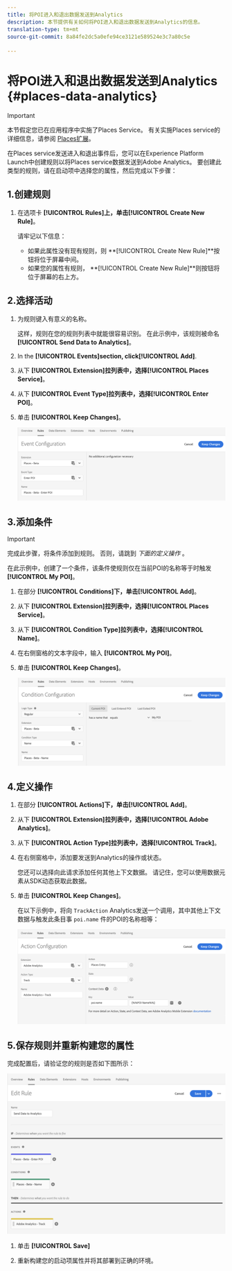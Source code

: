 ```yaml
---
title: 将POI进入和退出数据发送到Analytics
description: 本节提供有关如何将POI进入和退出数据发送到Analytics的信息。
translation-type: tm+mt
source-git-commit: 8a84fe2dc5a0efe94ce3121e589524e3c7a80c5e

---
```



# 将POI进入和退出数据发送到Analytics {#places-data-analytics}


>[!IMPORTANT]
>
>本节假定您已在应用程序中实施了Places Service。 有关实施Places service的详细信息，请参阅 [Places扩展](/help/places-ext-aep-sdks/places-extension/places-extension.md)。

在Places service发送进入和退出事件后，您可以在Experience Platform Launch中创建规则以将Places service数据发送到Adobe Analytics。 要创建此类型的规则，请在启动项中选择您的属性，然后完成以下步骤：

## 1.创建规则

1. 在选项卡 **[!UICONTROL Rules]**上，单击**[!UICONTROL Create New Rule]**。

   请牢记以下信息：

   * 如果此属性没有现有规则，则 **[!UICONTROL Create New Rule]**按钮将位于屏幕中间。
   * 如果您的属性有规则， **[!UICONTROL Create New Rule]**则按钮将位于屏幕的右上方。

## 2.选择活动

1. 为规则键入有意义的名称。

   这样，规则在您的规则列表中就能很容易识别。 在此示例中，该规则被命名 **[!UICONTROL Send Data to Analytics]**。

1. In the **[!UICONTROL Events]**section, click**[!UICONTROL Add]**.

1. 从下 **[!UICONTROL Extension]**拉列表中，选择**[!UICONTROL Places Service]**。

1. 从下 **[!UICONTROL Event Type]**拉列表中，选择**[!UICONTROL Enter POI]**。

1. 单击 **[!UICONTROL Keep Changes]**。

   ![&quot;选择活动&quot;](/help/assets/pt-selectEvent.png)


## 3.添加条件

>[!IMPORTANT]
>
>完成此步骤，将条件添加到规则。 否则，请跳到 *下面的定义操作* 。

在此示例中，创建了一个条件，该条件使规则仅在当前POI的名称等于时触发 **[!UICONTROL My POI]**。

1. 在部分 **[!UICONTROL Conditions]**下，单击**[!UICONTROL Add]**。

1. 从下 **[!UICONTROL Extension]**拉列表中，选择**[!UICONTROL Places Service]**。

1. 从下 **[!UICONTROL Condition Type]**拉列表中，选择**[!UICONTROL Name]**。

1. 在右侧窗格的文本字段中，输入 **[!UICONTROL My POI]**。

1. 单击 **[!UICONTROL Keep Changes]**。

   ![&quot;设置条件&quot;](/help/assets/pt-setCondition.png)


## 4.定义操作

1. 在部分 **[!UICONTROL Actions]**下，单击**[!UICONTROL Add]**。

1. 从下 **[!UICONTROL Extension]**拉列表中，选择**[!UICONTROL Adobe Analytics]**。

1. 从下 **[!UICONTROL Action Type]**拉列表中，选择**[!UICONTROL Track]**。

1. 在右侧窗格中，添加要发送到Analytics的操作或状态。

   您还可以选择向此请求添加任何其他上下文数据。 请记住，您可以使用数据元素从SDK动态获取此数据。

1. 单击 **[!UICONTROL Keep Changes]**。

   在以下示例中，将向 `TrackAction` Analytics发送一个调用，其中其他上下文数据与触发此条目事 `poi.name` 件的POI的名称相等：

   ![“设置操作”](/help/assets/pt-setAction.png)

## 5.保存规则并重新构建您的属性

完成配置后，请验证您的规则是否如下图所示：

![“规则已创建”](/help/assets/pt-ruleComplete.png)

1. 单击 **[!UICONTROL Save]**

1. 重新构建您的启动项属性并将其部署到正确的环境。
